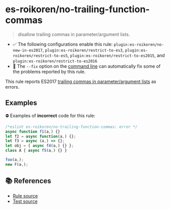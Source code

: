 # es-roikoren/no-trailing-function-commas
> disallow trailing commas in parameter/argument lists.

- ✅ The following configurations enable this rule: `plugin:es-roikoren/no-new-in-es2017`, `plugin:es-roikoren/restrict-to-es3`, `plugin:es-roikoren/restrict-to-es5`, `plugin:es-roikoren/restrict-to-es2015`, and `plugin:es-roikoren/restrict-to-es2016`
- 🔧 The `--fix` option on the [command line](https://eslint.org/docs/user-guide/command-line-interface#fixing-problems) can automatically fix some of the problems reported by this rule.

This rule reports ES2017 [trailing commas in parameter/argument lists](https://github.com/tc39/proposal-trailing-function-commas#readme) as errors.

## Examples

⛔ Examples of **incorrect** code for this rule:

```js
/*eslint es-roikoren/no-trailing-function-commas: error */
async function f1(a,) {}
let f2 = async function(a,) {};
let f3 = async (a,) => {};
let obj = { async f4(a,) {} };
class A { async f5(a,) {} }

foo(a,);
new F(a,);
```

## 📚 References

- [Rule source](https://github.com/roikoren755/eslint-plugin-es/blob/v3.0.1/src/rules/no-trailing-function-commas.ts)
- [Test source](https://github.com/roikoren755/eslint-plugin-es/blob/v3.0.1/tests/src/rules/no-trailing-function-commas.ts)
